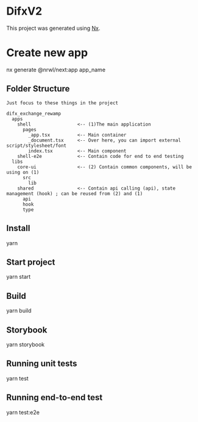 # DifxV2

This project was generated using [Nx](https://nx.dev).

# Create new app

nx generate @nrwl/next:app app_name

## Folder Structure

```
Just focus to these things in the project

difx_exchange_rewamp
  apps
    shell                 <-- (1)The main application
      pages
        _app.tsx          <-- Main container
        _document.tsx     <-- Over here, you can import external script/stylesheet/font
        index.tsx         <-- Main component
    shell-e2e             <-- Contain code for end to end testing
  libs
    core-ui               <-- (2) Contain common components, will be using on (1)
      src
        lib
    shared                <-- Contain api calling (api), state management (hook) ; can be reused from (2) and (1)
      api
      hook
      type

```

## Install

yarn

## Start project

yarn start

## Build

yarn build

## Storybook

yarn storybook

## Running unit tests

yarn test

## Running end-to-end test

yarn test:e2e

